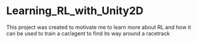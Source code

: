 # Learning_RL_with_Unity2D
 This project was created to motivate me to learn more about RL and how it can be used to train a car/agent to find its way around a racetrack 
